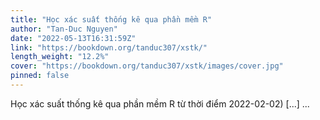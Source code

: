 ```yaml
---
title: "Học xác suất thống kê qua phần mềm R"
author: "Tan-Duc Nguyen"
date: "2022-05-13T16:31:59Z"
link: "https://bookdown.org/tanduc307/xstk/"
length_weight: "12.2%"
cover: "https://bookdown.org/tanduc307/xstk/images/cover.jpg"
pinned: false
---
```


Học xác suất thống kê qua phần mềm R từ thời điểm 2022-02-02) [...] ...

